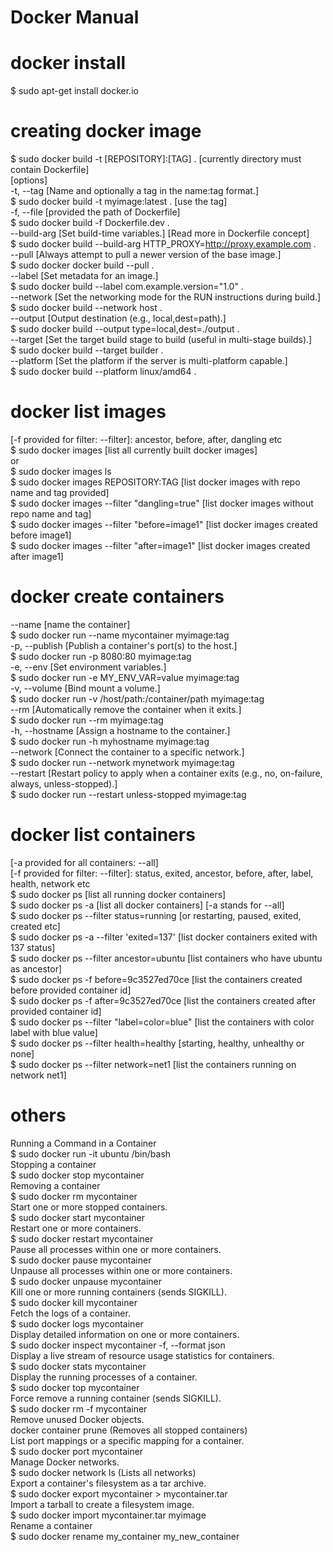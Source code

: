 # Docker Manual

# docker install
$ sudo apt-get install docker.io  

# creating docker image
$ sudo docker build -t [REPOSITORY]:[TAG] . [currently directory must contain Dockerfile]  
[options]  
-t, --tag [Name and optionally a tag in the name:tag format.]  
$ sudo docker build -t myimage:latest . [use the tag]  
-f, --file [provided the path of Dockerfile]  
$ sudo docker build -f Dockerfile.dev .   
--build-arg [Set build-time variables.] [Read more in Dockerfile concept]  
$ sudo docker build --build-arg HTTP_PROXY=http://proxy.example.com .  
--pull [Always attempt to pull a newer version of the base image.]  
$ sudo docker docker build --pull .  
--label [Set metadata for an image.]  
$ sudo docker build --label com.example.version="1.0" .  
--network [Set the networking mode for the RUN instructions during build.]  
$ sudo docker build --network host .  
--output [Output destination (e.g., local,dest=path).]  
$ sudo docker build --output type=local,dest=./output .  
--target [Set the target build stage to build (useful in multi-stage builds).]  
$ sudo docker build --target builder .  
--platform [Set the platform if the server is multi-platform capable.]  
$ sudo docker build --platform linux/amd64 .  

# docker list images  
[-f provided for filter: --filter]: ancestor, before, after, dangling etc  
$ sudo docker images [list all currently built docker images]  
or  
$ sudo docker images ls  
$ sudo docker images REPOSITORY:TAG [list docker images with repo name and tag provided]  
$ sudo docker images --filter "dangling=true" [list docker images without repo name and tag]  
$ sudo docker images --filter "before=image1" [list docker images created before image1]  
$ sudo docker images --filter "after=image1" [list docker images created after image1]  

# docker create containers
--name [name the container]  
$ sudo docker run --name mycontainer myimage:tag  
-p, --publish [Publish a container's port(s) to the host.]  
$ sudo  docker run -p 8080:80 myimage:tag   
-e, --env [Set environment variables.]  
$ sudo docker run -e MY_ENV_VAR=value myimage:tag  
-v, --volume [Bind mount a volume.]  
$ sudo docker run -v /host/path:/container/path myimage:tag  
--rm [Automatically remove the container when it exits.]  
$ sudo docker run --rm myimage:tag  
-h, --hostname [Assign a hostname to the container.]  
$ sudo docker run -h myhostname myimage:tag  
--network [Connect the container to a specific network.]  
$ sudo docker run --network mynetwork myimage:tag  
--restart [Restart policy to apply when a container exits (e.g., no, on-failure, always, unless-stopped).]  
$ sudo docker run --restart unless-stopped myimage:tag  

# docker list containers
[-a provided for all containers: --all]  
[-f provided for filter: --filter]: status, exited, ancestor, before, after, label, health, network etc  
$ sudo docker ps [list all running docker containers]  
$ sudo docker ps -a [list all docker containers] [-a stands for --all]  
$ sudo docker ps --filter status=running [or restarting, paused, exited, created etc]  
$ sudo docker ps -a --filter 'exited=137' [list docker containers exited with 137 status]  
$ sudo docker ps --filter ancestor=ubuntu [list containers who have ubuntu as ancestor]  
$ sudo docker ps -f before=9c3527ed70ce [list the containers created before provided container id]  
$ sudo docker ps -f after=9c3527ed70ce [list the containers created after provided container id]  
$ sudo docker ps --filter "label=color=blue" [list the containers with color label with blue value]  
$ sudo docker ps --filter health=healthy [starting, healthy, unhealthy or none]  
$ sudo docker ps --filter network=net1 [list the containers running on network net1]  

# others
Running a Command in a Container  
$ sudo docker run -it ubuntu /bin/bash    
Stopping a container  
$ sudo docker stop mycontainer  
Removing a container  
$ sudo docker rm mycontainer  
Start one or more stopped containers.  
$ sudo docker start mycontainer  
Restart one or more containers.  
$ sudo docker restart mycontainer  
Pause all processes within one or more containers.  
$ sudo docker pause mycontainer  
Unpause all processes within one or more containers.  
$ sudo docker unpause mycontainer  
Kill one or more running containers (sends SIGKILL).  
$ sudo docker kill mycontainer  
Fetch the logs of a container.  
$ sudo docker logs mycontainer  
Display detailed information on one or more containers.  
$ sudo docker inspect mycontainer -f, --format json  
Display a live stream of resource usage statistics for containers.  
$ sudo docker stats mycontainer  
Display the running processes of a container.  
$ sudo docker top mycontainer  
Force remove a running container (sends SIGKILL).  
$ sudo docker rm -f mycontainer  
Remove unused Docker objects.  
docker container prune (Removes all stopped containers)  
List port mappings or a specific mapping for a container.  
$ sudo docker port mycontainer  
Manage Docker networks.  
$ sudo docker network ls (Lists all networks)  
Export a container's filesystem as a tar archive.  
$ sudo docker export mycontainer > mycontainer.tar  
Import a tarball to create a filesystem image.  
$ sudo docker import mycontainer.tar myimage  
Rename a container  
$ sudo docker rename my_container my_new_container  
  
